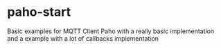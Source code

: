 # paho-start
Basic examples for MQTT Client Paho with a really basic implementation and a example with a lot of callbacks implementation

